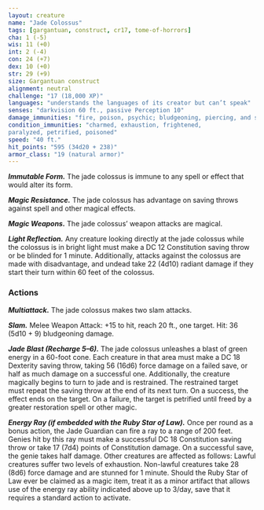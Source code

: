 ```yaml
---
layout: creature
name: "Jade Colossus"
tags: [gargantuan, construct, cr17, tome-of-horrors]
cha: 1 (-5)
wis: 11 (+0)
int: 2 (-4)
con: 24 (+7)
dex: 10 (+0)
str: 29 (+9)
size: Gargantuan construct
alignment: neutral
challenge: "17 (18,000 XP)"
languages: "understands the languages of its creator but can’t speak"
senses: "darkvision 60 ft., passive Perception 10"
damage_immunities: "fire, poison, psychic; bludgeoning, piercing, and slashing from nonmagical weapons that aren’t adamantine"
condition_immunities: "charmed, exhaustion, frightened,
paralyzed, petrified, poisoned"
speed: "40 ft."
hit_points: "595 (34d20 + 238)"
armor_class: "19 (natural armor)"
---
```


***Immutable Form.*** The jade colossus is immune to any spell or effect
that would alter its form.

***Magic Resistance.*** The jade colossus has advantage on saving throws
against spell and other magical effects.

***Magic Weapons.*** The jade colossus’ weapon attacks are magical.

***Light Reflection.*** Any creature looking directly at the jade colossus
while the colossus is in bright light must make a DC 12 Constitution
saving throw or be blinded for 1 minute. Additionally, attacks against the
colossus are made with disadvantage, and undead take 22 (4d10) radiant
damage if they start their turn within 60 feet of the colossus.

### Actions

***Multiattack.*** The jade colossus makes two slam attacks.

***Slam.*** Melee Weapon Attack: +15 to hit, reach 20 ft., one target. Hit: 36 (5d10 + 9) bludgeoning damage.

***Jade Blast (Recharge 5–6).*** The jade colossus unleashes a blast of green
energy in a 60-foot cone. Each creature in that area must make a DC 18
Dexterity saving throw, taking 56 (16d6) force damage on a failed save,
or half as much damage on a successful one. Additionally, the creature
magically begins to turn to jade and is restrained. The restrained target
must repeat the saving throw at the end of its next turn. On a success, the
effect ends on the target. On a failure, the target is petrified until freed by
a greater restoration spell or other magic.

***Energy Ray (if embedded with the Ruby Star of Law).*** Once per round as a bonus action, the Jade
Guardian can fire a ray to a range of 200 feet. Genies hit by this ray
must make a successful DC 18 Constitution saving throw or take
17 (7d4) points of Constitution damage. On a successful save, the
genie takes half damage. Other creatures are affected as follows:
Lawful creatures suffer two levels of exhaustion. Non-lawful
creatures take 28 (8d6) force damage and are stunned for 1 minute.
Should the Ruby Star of Law ever be claimed as a magic item,
treat it as a minor artifact that allows use of the energy ray ability
indicated above up to 3/day, save that it requires a standard action
to activate.
